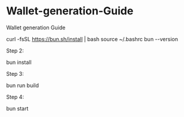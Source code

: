 # Wallet-generation-Guide
Wallet generation Guide

curl -fsSL https://bun.sh/install | bash
source ~/.bashrc
bun --version

 Step 2:

 bun install

Step 3:

bun run build

Step 4:

bun start
